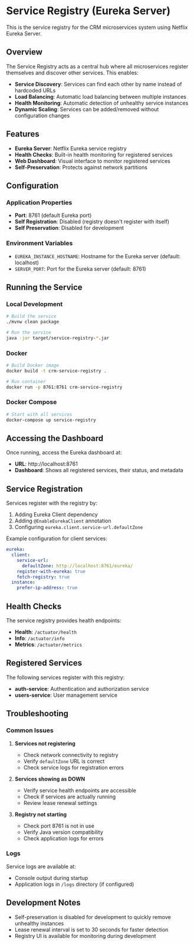 # Service Registry (Eureka Server)

This is the service registry for the CRM microservices system using Netflix Eureka Server.

## Overview

The Service Registry acts as a central hub where all microservices register themselves and discover other services. This enables:

- **Service Discovery**: Services can find each other by name instead of hardcoded URLs
- **Load Balancing**: Automatic load balancing between multiple instances
- **Health Monitoring**: Automatic detection of unhealthy service instances
- **Dynamic Scaling**: Services can be added/removed without configuration changes

## Features

- **Eureka Server**: Netflix Eureka service registry
- **Health Checks**: Built-in health monitoring for registered services
- **Web Dashboard**: Visual interface to monitor registered services
- **Self-Preservation**: Protects against network partitions

## Configuration

### Application Properties
- **Port**: 8761 (default Eureka port)
- **Self Registration**: Disabled (registry doesn't register with itself)
- **Self Preservation**: Disabled for development

### Environment Variables
- `EUREKA_INSTANCE_HOSTNAME`: Hostname for the Eureka server (default: localhost)
- `SERVER_PORT`: Port for the Eureka server (default: 8761)

## Running the Service

### Local Development
```bash
# Build the service
./mvnw clean package

# Run the service
java -jar target/service-registry-*.jar
```

### Docker
```bash
# Build Docker image
docker build -t crm-service-registry .

# Run container
docker run -p 8761:8761 crm-service-registry
```

### Docker Compose
```bash
# Start with all services
docker-compose up service-registry
```

## Accessing the Dashboard

Once running, access the Eureka dashboard at:
- **URL**: http://localhost:8761
- **Dashboard**: Shows all registered services, their status, and metadata

## Service Registration

Services register with the registry by:

1. Adding Eureka Client dependency
2. Adding `@EnableEurekaClient` annotation
3. Configuring `eureka.client.service-url.defaultZone`

Example configuration for client services:
```yaml
eureka:
  client:
    service-url:
      defaultZone: http://localhost:8761/eureka/
    register-with-eureka: true
    fetch-registry: true
  instance:
    prefer-ip-address: true
```

## Health Checks

The service registry provides health endpoints:
- **Health**: `/actuator/health`
- **Info**: `/actuator/info`
- **Metrics**: `/actuator/metrics`

## Registered Services

The following services register with this registry:
- **auth-service**: Authentication and authorization service
- **users-service**: User management service

## Troubleshooting

### Common Issues

1. **Services not registering**
   - Check network connectivity to registry
   - Verify `defaultZone` URL is correct
   - Check service logs for registration errors

2. **Services showing as DOWN**
   - Verify service health endpoints are accessible
   - Check if services are actually running
   - Review lease renewal settings

3. **Registry not starting**
   - Check port 8761 is not in use
   - Verify Java version compatibility
   - Check application logs for errors

### Logs
Service logs are available at:
- Console output during startup
- Application logs in `/logs` directory (if configured)

## Development Notes

- Self-preservation is disabled for development to quickly remove unhealthy instances
- Lease renewal interval is set to 30 seconds for faster detection
- Registry UI is available for monitoring during development